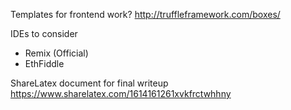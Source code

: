 Templates for frontend work?
http://truffleframework.com/boxes/

IDEs to consider
- Remix (Official)
- EthFiddle

ShareLatex document for final writeup
https://www.sharelatex.com/1614161261xvkfrctwhhny
